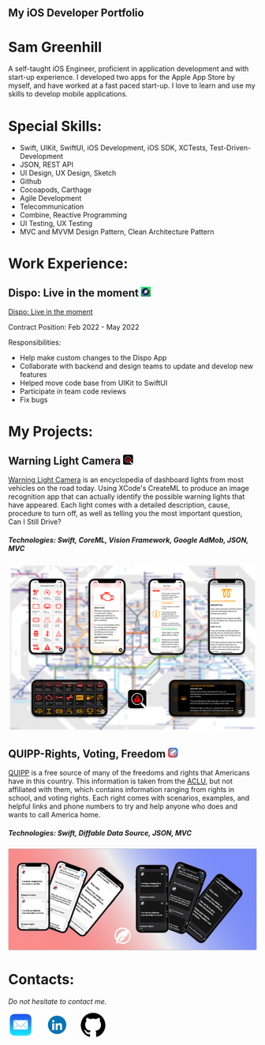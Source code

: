 ## My iOS Developer Portfolio
# Sam Greenhill


A self-taught iOS Engineer, proficient in application development and with start-up experience. I developed two apps for the Apple App Store by myself, and have worked at a fast paced start-up. I love to learn and use my skills to develop mobile applications. 

# Special Skills:
* Swift, UIKit, SwiftUI, iOS Development, iOS SDK, XCTests, Test-Driven-Development
* JSON, REST API
* UI Design, UX Design, Sketch
* Github
* Cocoapods, Carthage
* Agile Development
* Telecommunication
* Combine, Reactive Programming 
* UI Testing, UX Testing
* MVC and MVVM Design Pattern, Clean Architecture Pattern

# Work Experience:

## Dispo: Live in the moment <a href="https://apps.apple.com/us/app/dispo-digital-disposable-cam/id1491684197" target="_blank"><img src="assets/dispo.jpeg" width="20" title="Dispo: Live in the moment"></a>
[Dispo: Live in the moment](https://apps.apple.com/us/app/dispo-digital-disposable-cam/id1491684197) 

Contract Position: Feb 2022 - May 2022

Responsibilities: 
* Help make custom changes to the Dispo App
* Collaborate with backend and design teams to update and develop new features
* Helped move code base from UIKit to SwiftUI
* Participate in team code reviews
* Fix bugs

# My Projects:

## Warning Light Camera <a href="https://apps.apple.com/us/app/warning-light-camera/id1465343815?ls=1" target="_blank"><img src="assets/icon.png" width="20" title="Warning Light Camera"></a>

[Warning Light Camera](https://apps.apple.com/us/app/warning-light-camera/id1465343815?ls=1) is an encyclopedia of dashboard lights from most vehicles on the road today. Using XCode's CreateML to produce an image recognition app that can actually identify the possible warning lights that have appeared. Each light comes with a detailed description, cause, procedure to turn off, as well as telling you the most important question, Can I Still Drive?

##### Technologies: Swift, CoreML, Vision Framework, Google AdMob, JSON, MVC

<p align="center">
<a href="https://apps.apple.com/us/app/warning-light-camera/id1465343815?ls=1" target="_blank"><img src="assets/WarningLightCamera.png" width="900" title="Warning Light Camera"></a>
  
  
## QUIPP-Rights, Voting, Freedom <a href="https://apps.apple.com/us/app/quipp-rights-voting-freedom/id1535290604" target="_blank"><img src="assets/ACLUicon.png" width="20" title="QUIPP"></a>
  
[QUIPP](https://apps.apple.com/us/app/quipp-rights-voting-freedom/id1535290604) is a free source of many of the freedoms and rights that Americans have in this country. This information is taken from the [ACLU]("https://www.aclu.org"), but not affiliated with them, which contains information ranging from rights in school, and voting rights. Each right comes with scenarios, examples, and helpful links and phone numbers to try and help anyone who does and wants to call America home. 
  
##### Technologies: Swift, Diffable Data Source, JSON, MVC
  
<p align="center"> <a href="https://apps.apple.com/us/app/quipp-rights-voting-freedom/id1535290604" target="_blank"><img src="assets/QUIPP.png" width="900" title="QUIPP-Rights, Voting, Freedom"></a>
  
# Contacts:
*Do not hesitate to contact me.*

<a href="mailto:samgusaapp1993@gmail.com" target="_blank"><img src="assets/email.jpg" width="50" title="Email"></a>&nbsp;&nbsp;&nbsp;&nbsp;&nbsp;&nbsp;<a href="https://www.linkedin.com/in/sam-greenhill-408412173" target="_blank"><img src="assets/linkedin.png" width="50" title="LinkedIn"></a>&nbsp;&nbsp;&nbsp;&nbsp;&nbsp;&nbsp;<a href="https://github.com/samgusa?tab=repositories" target="_blank"><img src="assets/github.png" width="50" title="Github"></a>
